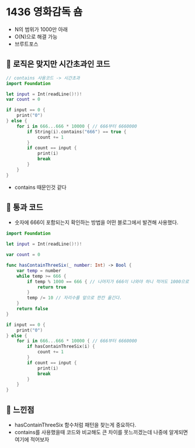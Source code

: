 # 1436 영화감독 숌
- N의 범위가 1000만 아래
- O(N)으로 해결 가능
- 브루트포스

## 🍎 로직은 맞지만 시간초과인 코드
```swift
// contains 사용코드 -> 시간초과
import Foundation

let input = Int(readLine()!)!
var count = 0

if input == 0 {
    print("0")
} else {
    for i in 666...666 * 10000 { // 666부터 6660000
        if String(i).contains("666") == true {
            count += 1
        }
        if count == input {
            print(i)
            break
        }
    }
}
```
- contains 때문인것 같다

## 🍎 통과 코드
- 숫자에 666이 포함되는지 확인하는 방법을 어떤 블로그에서 발견해 사용했다.
```swift
import Foundation

let input = Int(readLine()!)!

var count = 0

func hasContainThreeSix(_ number: Int) -> Bool {
    var temp = number
    while temp >= 666 {
        if temp % 1000 == 666 { // 나머지가 666이 나와야 하니 적어도 1000으로 나눠야한다.
            return true
        }
        temp /= 10 // 자리수를 앞으로 한칸 옮긴다.
    }
    return false
}

if input == 0 {
    print("0")
} else {
    for i in 666...666 * 10000 { // 666부터 6660000
        if hasContainThreeSix(i) {
            count += 1
        }
        if count == input {
            print(i)
            break
        }
    }
}
```

## 🍎 느낀점
- hasContainThreeSix 함수처럼 패턴을 찾는게 중요하다.
- contains를 사용했을때 코드와 비교해도 큰 차이를 못느끼겠는데 나중에 알게되면 여기에 적어보자
